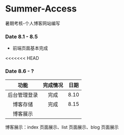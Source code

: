 # Summer-Access

暑期考核-个人博客网站编写

### Date 8.1 - 8.5

- 前端页面基本完成

<<<<<<< HEAD
### Date 8.6 - ?

|     功能     | 完成情况 | 日期 |
| :----------: | :------: | :--: |
| 后台管理登录 |   完成   | 8.10 |
|   博客存储   |   完成   | 8.15 |
|   博客展示   |          |      |

博客展示：index 页面展示、list 页面展示、blog 页面展示

